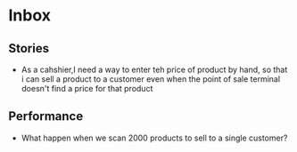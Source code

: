 # Inbox

## Stories

* As a cahshier,I need a way to enter teh price of product by hand, so that i can sell a product to a customer even when the point of sale terminal doesn't find a price for that product

## Performance

* What happen when we scan 2000 products to sell to a single customer?
